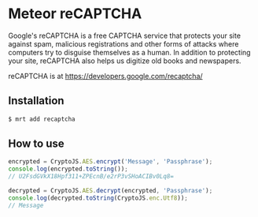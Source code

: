 # Meteor reCAPTCHA
Google's reCAPTCHA is a free CAPTCHA service that protects your site against spam, malicious registrations and other forms of attacks where computers try to disguise themselves as a human. In addition to protecting your site, reCAPTCHA also helps us digitize old books and newspapers.

reCAPTCHA is at https://developers.google.com/recaptcha/

## Installation

``` sh
$ mrt add recaptcha
```

## How to use


``` javascript
encrypted = CryptoJS.AES.encrypt('Message', 'Passphrase');
console.log(encrypted.toString());
// U2FsdGVkX18Hpf311+ZPEcnB/e2rP3vSHoACIBv0Lq8=

decrypted = CryptoJS.AES.decrypt(encrypted, 'Passphrase');
console.log(decrypted.toString(CryptoJS.enc.Utf8));
// Message
```
